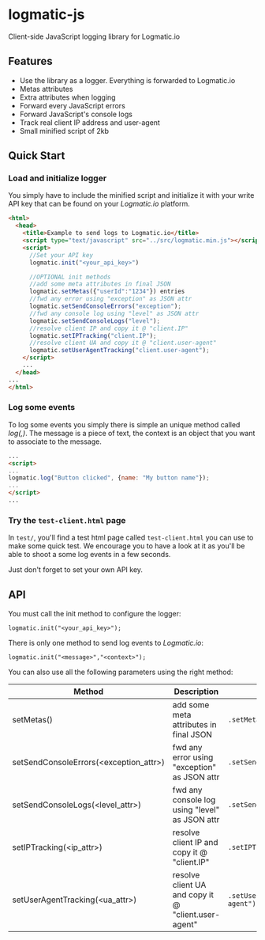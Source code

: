 # logmatic-js

Client-side JavaScript logging library for Logmatic.io

## Features

- Use the library as a logger. Everything is forwarded to Logmatic.io
- Metas attributes
- Extra attributes when logging
- Forward every JavaScript errors
- Forward JavaScript's console logs
- Track real client IP address and user-agent
- Small minified script of 2kb

## Quick Start

### Load and initialize logger

You simply have to include the minified script and initialize it with your write API key that can be found on your *Logmatic.io* platform.

```html
<html>
  <head>
    <title>Example to send logs to Logmatic.io</title>
    <script type="text/javascript" src="../src/logmatic.min.js"></script>
    <script>
      //Set your API key
      logmatic.init("<your_api_key>")

      //OPTIONAL init methods
      //add some meta attributes in final JSON
      logmatic.setMetas({"userId":"1234"}) entries
      //fwd any error using "exception" as JSON attr
      logmatic.setSendConsoleErrors("exception");
      //fwd any console log using "level" as JSON attr
      logmatic.setSendConsoleLogs("level");
      //resolve client IP and copy it @ "client.IP"
      logmatic.setIPTracking("client.IP");
      //resolve client UA and copy it @ "client.user-agent"
      logmatic.setUserAgentTracking("client.user-agent");
	</script>
    ...
  </head>
...
</html>
```

### Log some events

To log some events you simply there is simple an unique method called *log(<message>,<context>)*. The message is a piece of text, the context is an object that you want to associate to the message.

```html
...
<script>
...
logmatic.log("Button clicked", {name: "My button name"});
...
</script>
...
```

### Try the `test-client.html` page

In `test/`, you'll find a test html page called `test-client.html` you can use to make some quick test.
We encourage you to have a look at it as you'll be able to shoot a some log events in a few seconds.

Just don't forget to set your own API key.

## API

You must call the init method to configure the logger:
```
logmatic.init("<your_api_key>");
```

There is only one method to send log events to *Logmatic.io*:
```
logmatic.init("<message>","<context>");
```

You can also use all the following parameters using the right method:

| Method        | Description           |  Example  |
| ------------- | ------------- |  ----- |
| setMetas(<object>) | add some meta attributes in final JSON | `.setMetas({"userId":"1234"})` |
| setSendConsoleErrors(<exception_attr>) | fwd any error using "exception" as JSON attr | `.setSendConsoleErrors("exception");`|
| setSendConsoleLogs(<level_attr>) | fwd any console log using "level" as JSON attr | `.setSendConsoleLogs("level")`|
| setIPTracking(<ip_attr>) | resolve client IP and copy it @ "client.IP" | `.setIPTracking("client.IP")`|
| setUserAgentTracking(<ua_attr>) | resolve client UA and copy it @ "client.user-agent" | `.setUserAgentTracking("client.user-agent")`|
